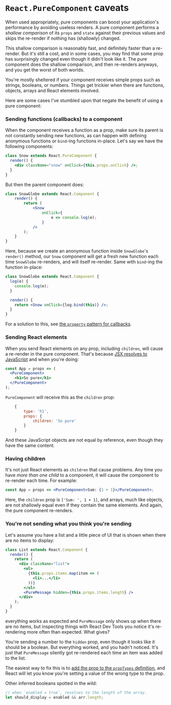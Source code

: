 # `React.PureComponent` caveats

When used appropriately, pure components can boost your application's performance by avoiding useless renders. A pure component performs a _shallow comparison_ of its `props` and `state` against their previous values and skips the re-render if nothing has (shallowly) changed.

This shallow comparison is reasonably fast, and definitely faster than a re-render. But it's still a cost, and in some cases, you may find that some prop has surprisingly changed even though it didn't look like it. The pure component does the shallow comparison, and then re-renders anyways, and you get the worst of both worlds.

You're mostly sheltered if your component receives simple props such as strings, booleans, or numbers. Things get trickier when there are functions, objects, arrays and React elements involved.

Here are some cases I've stumbled upon that negate the benefit of using a pure component:

### Sending functions (callbacks) to a component

When the component receives a function as a prop, make sure its parent is not constantly sending new functions, as can happen with defining anonymous functions or `bind`-ing functions in-place. Let's say we have the following components:

```jsx
class Snow extends React.PureComponent {
  render() {
    <div className="snow" onClick={this.props.onClick} />;
  }
}
```

But then the parent component does:

```jsx
class SnowGlobe extends React.Component {
	render() {
		return (
			<Snow
				onClick={
					e => console.log(e);
				}
			/>
		);
	}
}
```

Here, because we create an anonymous function inside `SnowGlobe`'s `render()` method, our `Snow` component will get a fresh new function each time `SnowGlobe` re-renders, and will itself re-render. Same with `bind`-ing the function in-place:

```jsx
class SnowGlobe extends React.Component {
  log(e) {
    console.log(e);
  }

  render() {
    return <Snow onClick={log.bind(this)} />;
  }
}
```

For a solution to this, see [the `property` pattern for callbacks](./property-pattern.md).

### Sending React elements

When you send React elements on any prop, including `children`, will cause a re-render in the pure component. That's because [JSX resolves to JavaScript](./jsx-to-javascript) and when you're doing:

```jsx
const App = props => (
  <PureComponent>
    <h1>So pure</h1>
  </PureComponent>
);
```

`PureComponent` will receive this as the `children` prop:

```js
	{
		type: 'h1',
		props: {
			children: 'So pure'
		}
	}
```

And these JavaScript objects are not equal by reference, even though they have the same content.

### Having children

It's not just React elements as `children` that cause problems. Any time you have _more than one child_ to a component, it will cause the component to re-render each time. For example:

```jsx
const App = props => <PureComponent>Sum: {1 + 1}</PureComponent>;
```

Here, the `children` prop is `['Sum: ', 1 + 1]`, and arrays, much like objects, are not shallowly equal even if they contain the same elements. And again, the pure component re-renders.

### You're not sending what you think you're sending

Let's assume you have a list and a little piece of UI that is shown when there are no items to display:

```jsx
class List extends React.Component {
  render() {
    return (
      <div className="list">
        <ul>
          {this.props.items.map(item => (
            <li>...</li>
          ))}
        </ul>
        <PureMessage hidden={this.props.items.length} />
      </div>
    );
  }
}
```

everything works as expected and `PureMessage` only shows up when there are no items, but inspecting things with React Dev Tools you notice it's re-rendering more often than expected. What gives?

You're sending a number to the `hidden` prop, even though it looks like it should be a boolean. But everything worked, and you hadn't noticed. It's just that `PureMessage` silently got re-rendered each time an item was added to the list.

The easiest way to fix this is to [add the prop to the `propTypes` definition](./proptypes.md), and React will let you know you're setting a value of the wrong type to the prop.

Other inferred booleans spotted in the wild:

```js
// when `enabled = true`, resolves to the length of the array.
let should_display = enabled && arr.length;
```
